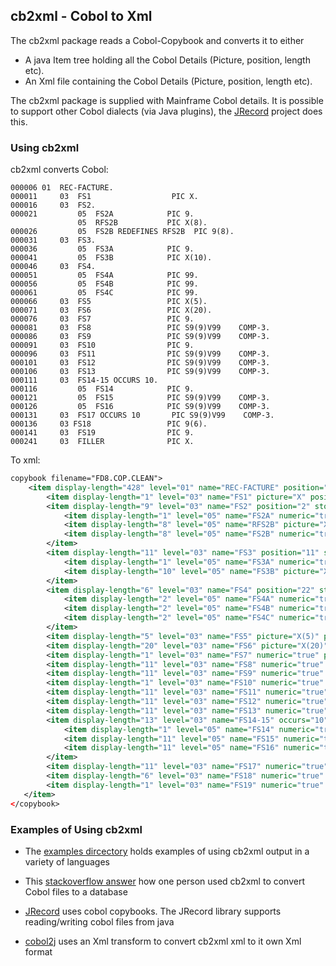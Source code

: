 ## cb2xml - Cobol to Xml

The cb2xml package reads a Cobol-Copybook and converts it to either

* A java Item tree holding all the Cobol Details (Picture, position, length etc).
* An Xml file containing the Cobol Details (Picture, position, length etc).

The cb2xml package is supplied with Mainframe Cobol details. It is possible to support
other Cobol dialects (via Java plugins), the [JRecord](https://sourceforge.net/projects/jrecord/) project does this.

### Using cb2xml
cb2xml converts Cobol:

```cobol
000006 01  REC-FACTURE.                                                 
000011     03  FS1                  PIC X.                              
000016     03  FS2.                                                     
000021         05  FS2A            PIC 9.                               
               05  RFS2B           PIC X(8).
000026         05  FS2B REDEFINES RFS2B  PIC 9(8).
000031     03  FS3.                                                     
000036         05  FS3A            PIC 9.                               
000041         05  FS3B            PIC X(10).                            
000046     03  FS4.                                                     
000051         05  FS4A            PIC 99.                              
000056         05  FS4B            PIC 99.                              
000061         05  FS4C            PIC 99.                              
000066     03  FS5                 PIC X(5).                              
000071     03  FS6                 PIC X(20).                           
000076     03  FS7                 PIC 9.                               
000081     03  FS8                 PIC S9(9)V99    COMP-3.              
000086     03  FS9                 PIC S9(9)V99    COMP-3.              
000091     03  FS10                PIC 9.                               
000096     03  FS11                PIC S9(9)V99    COMP-3.              
000101     03  FS12                PIC S9(9)V99    COMP-3.              
000106     03  FS13                PIC S9(9)V99    COMP-3.              
000111     03  FS14-15 OCCURS 10.                                       
000116         05  FS14            PIC 9.                               
000121         05  FS15            PIC S9(9)V99    COMP-3.              
000126         05  FS16            PIC S9(9)V99    COMP-3.              
000131     03  FS17 OCCURS 10       PIC S9(9)V99    COMP-3.              
000136     03 FS18                 PIC 9(6).                            
000141     03  FS19                PIC 9.                               
000241     03  FILLER              PIC X.    
```

To xml:

```xml
copybook filename="FD8.COP.CLEAN">
    <item display-length="428" level="01" name="REC-FACTURE" position="1" storage-length="428">
        <item display-length="1" level="03" name="FS1" picture="X" position="1" storage-length="1"/>
        <item display-length="9" level="03" name="FS2" position="2" storage-length="9">
            <item display-length="1" level="05" name="FS2A" numeric="true" picture="9" position="2" storage-length="1"/>
            <item display-length="8" level="05" name="RFS2B" picture="X(8)" position="3" redefined="true" storage-length="8"/>
            <item display-length="8" level="05" name="FS2B" numeric="true" picture="9(8)" position="3" redefines="RFS2B" storage-length="8"/>
        </item>
        <item display-length="11" level="03" name="FS3" position="11" storage-length="11">
            <item display-length="1" level="05" name="FS3A" numeric="true" picture="9" position="11" storage-length="1"/>
            <item display-length="10" level="05" name="FS3B" picture="X(10)" position="12" storage-length="10"/>
        </item>
        <item display-length="6" level="03" name="FS4" position="22" storage-length="6">
            <item display-length="2" level="05" name="FS4A" numeric="true" picture="99" position="22" storage-length="2"/>
            <item display-length="2" level="05" name="FS4B" numeric="true" picture="99" position="24" storage-length="2"/>
            <item display-length="2" level="05" name="FS4C" numeric="true" picture="99" position="26" storage-length="2"/>
        </item>
        <item display-length="5" level="03" name="FS5" picture="X(5)" position="28" storage-length="5"/>
        <item display-length="20" level="03" name="FS6" picture="X(20)" position="33" storage-length="20"/>
        <item display-length="1" level="03" name="FS7" numeric="true" picture="9" position="53" storage-length="1"/>
        <item display-length="11" level="03" name="FS8" numeric="true" picture="S9(9)V99" position="54" scale="2" signed="true" storage-length="6" usage="computational-3"/>
        <item display-length="11" level="03" name="FS9" numeric="true" picture="S9(9)V99" position="60" scale="2" signed="true" storage-length="6" usage="computational-3"/>
        <item display-length="1" level="03" name="FS10" numeric="true" picture="9" position="66" storage-length="1"/>
        <item display-length="11" level="03" name="FS11" numeric="true" picture="S9(9)V99" position="67" scale="2" signed="true" storage-length="6" usage="computational-3"/>
        <item display-length="11" level="03" name="FS12" numeric="true" picture="S9(9)V99" position="73" scale="2" signed="true" storage-length="6" usage="computational-3"/>
        <item display-length="11" level="03" name="FS13" numeric="true" picture="S9(9)V99" position="79" scale="2" signed="true" storage-length="6" usage="computational-3"/>
        <item display-length="13" level="03" name="FS14-15" occurs="10" position="85" storage-length="13">
            <item display-length="1" level="05" name="FS14" numeric="true" picture="9" position="85" storage-length="1"/>
            <item display-length="11" level="05" name="FS15" numeric="true" picture="S9(9)V99" position="86" scale="2" signed="true" storage-length="6" usage="computational-3"/>
            <item display-length="11" level="05" name="FS16" numeric="true" picture="S9(9)V99" position="92" scale="2" signed="true" storage-length="6" usage="computational-3"/>
        </item>
        <item display-length="11" level="03" name="FS17" numeric="true" occurs="10" picture="S9(9)V99" position="215" scale="2" signed="true" storage-length="6" usage="computational-3"/>
        <item display-length="6" level="03" name="FS18" numeric="true" picture="9(6)" position="275" storage-length="6"/>
        <item display-length="1" level="03" name="FS19" numeric="true" picture="9" position="281" storage-length="1"/>
   </item>
</copybook>
```

### Examples of Using cb2xml

* The [examples dircectory](examples) holds examples of using cb2xml output in a variety of languages

* This [stackoverflow answer](https://stackoverflow.com/questions/35846800/dynamically-reading-cobol-redefines-with-c-sharp/35977421#35977421)
how  one person used cb2xml to convert Cobol files to a database

* [JRecord](https://sourceforge.net/projects/jrecord/) uses cobol copybooks. The JRecord library supports reading/writing cobol files
from java

* [cobol2j](https://sourceforge.net/projects/cobol2j/) uses an Xml transform to convert cb2xml xml to it own Xml format


